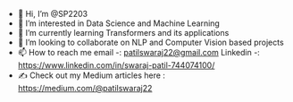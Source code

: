 - 👋 Hi, I’m @SP2203
- 👀 I’m interested in Data Science and Machine Learning
- 🌱 I’m currently learning Transformers and its applications
- 💞️ I’m looking to collaborate on NLP and Computer Vision based projects
- 📫 How to reach me email -: patilswaraj22@gmail.com  Linkedin -: https://www.linkedin.com/in/swaraj-patil-744074100/
- ✍ Check out my Medium articles here : https://medium.com/@patilswaraj22

<!---
SP2203/SP2203 is a ✨ special ✨ repository because its `README.md` (this file) appears on your GitHub profile.
You can click the Preview link to take a look at your changes.
--->
